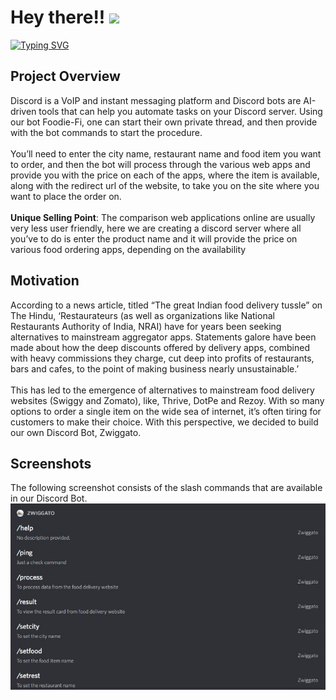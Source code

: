 # Hey there!! <img src="https://raw.githubusercontent.com/MartinHeinz/MartinHeinz/master/wave.gif" width="30px">

[![Typing SVG](https://readme-typing-svg.herokuapp.com?font=Fira+Code&weight=600&size=21&pause=1000&color=0812DCE6&center=true&width=435&lines=Zwiggato+Discord+Bot)](https://git.io/typing-svg)

## Project Overview
Discord is a VoIP and instant messaging platform and Discord bots are AI-driven tools that can help you automate tasks on your Discord server. Using our bot Foodie-Fi, one can start their own private thread, and then provide with the bot commands to start the procedure. <br/><br/>
You’ll need to enter the city name, restaurant name and food item you want to order, and then the bot will process through the various web apps and provide you with the price on each of the apps, where the item is available, along with the redirect url of the website, to take you on the site where you want to place the order on. <br/><br/>
**Unique Selling Point**: The comparison web applications online are usually very less user friendly, here we are creating a discord server where all you’ve to do is enter the product name and it will provide the price on various food ordering apps, depending on the availability

## Motivation
According to a news article, titled “The great Indian food delivery tussle” on The Hindu, ‘Restaurateurs (as well as organizations like National Restaurants Authority of India, NRAI) have for years been seeking alternatives to mainstream aggregator apps. Statements galore have been made about how the deep discounts offered by delivery apps, combined with heavy commissions they charge, cut deep into profits of restaurants, bars and cafes, to the point of making business nearly unsustainable.’ <br/><br/>
This has led to the emergence of alternatives to mainstream food delivery websites (Swiggy and Zomato), like, Thrive, DotPe and Rezoy. With so many options to order a single item on the wide sea of internet, it’s often tiring for customers to make their choice. With this perspective, we decided to build our own Discord Bot, Zwiggato.

## Screenshots
The following screenshot consists of the slash commands that are available in our Discord Bot.
![alt text](https://github.com/Jasleen8801/Zwiggato/blob/master/commands.jpg?raw=true)
